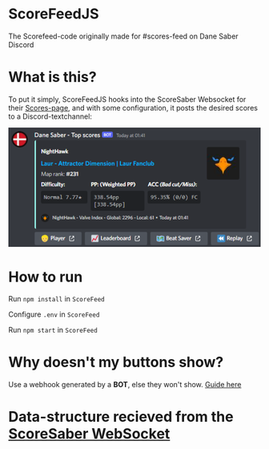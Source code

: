 # ScoreFeedJS
The Scorefeed-code originally made for #scores-feed on Dane Saber Discord
<br />

# What is this?

To put it simply, ScoreFeedJS hooks into the ScoreSaber Websocket for their [Scores-page](https://scoresaber.com/scores), and with some configuration, it posts the desired scores to a Discord-textchannel: <br />

<img src="./Preview.png" />

# How to run

Run `npm install` in `ScoreFeed`

Configure `.env` in `ScoreFeed`

Run `npm start` in `ScoreFeed`

# Why doesn't my buttons show?

Use a webhook generated by a **BOT**, else they won't show. [Guide here](https://hookdeck.com/webhooks/platforms/tutorial-how-to-configure-discord-webhooks-using-the-api)

# Data-structure recieved from the [ScoreSaber WebSocket](./WSDataStructure.json)

